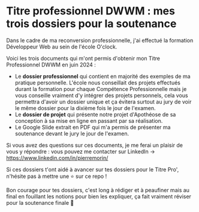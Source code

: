 # Titre professionnel DWWM : mes trois dossiers pour la soutenance

Dans le cadre de ma reconversion professionnelle, j'ai effectué la formation Développeur Web au sein de l'école O'clock. 

Voici les trois documents qui m'ont permis d'obtenir mon Titre Professionnel DWWM en juin 2024 : 

* Le **dossier professionnel** qui contient en majorité des exemples de ma pratique personnelle. L'école nous conseillait des projets effectués durant la formation pour chaque Compétence Professionnelle mais je vous conseille vraiment d'y intégrer des projets personnels, cela vous permettra d'avoir un dossier unique et ça évitera surtout au jury de voir le même dossier pour la dixième fois le jour de l'examen.
* Le **dossier de projet** qui présente notre projet d'Apothéose de sa conception à sa mise en ligne en passant par sa réalisation.
* Le Google Slide extrait en PDF qui m'a permis de présenter ma soutenance devant le jury le jour de l'examen. 

Si vous avez des questions sur ces documents, je me ferai un plaisir de vous y répondre : vous pouvez me contacter sur LinkedIn → https://www.linkedin.com/in/pierremorin/

Si ces dossiers t'ont aidé à avancer sur tes dossiers pour le Titre Pro', n'hésite pas à mettre une ⭐️ sur ce repo ! 

Bon courage pour tes dossiers, c'est long à rédiger et à peaufiner mais au final en fouillant les notions pour bien les expliquer, ça fait vraiment réviser pour la soutenance finale 💪

